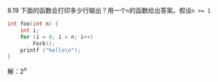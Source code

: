 8.19 下面的函数会打印多少行输出？用一个`n`的函数给出答案。假设`n >= 1`
```c
int foo(int n) {
    int i;
    for (i = 0; i < n; i++)
        Fork();
    printf ("hello\n");
}
```
解：$2^n$